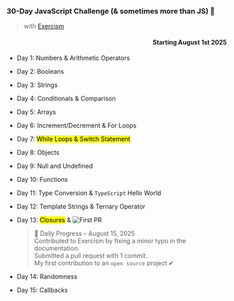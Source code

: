 <h3>30-Day JavaScript Challenge (& sometimes more than JS) 🚀</h3>

> with [Exercism]

<h4 align='right'>Starting August 1st 2025</h4>

- Day 1: Numbers & Arithmetic Operators
- Day 2: Booleans
- Day 3: Strings
- Day 4: Conditionals & Comparison
- Day 5: Arrays
- Day 6: Increment/Decrement & For Loops
- Day 7: <mark>While Loops & Switch Statement</mark>
- Day 8: Objects
- Day 9: Null and Undefined
- Day 10: Functions
- Day 11: Type Conversion & ```TypeScript``` Hello World
- Day 12: Template Strings & Ternary Operator
- Day 13: <mark>Closures</mark> & ![First PR](https://img.shields.io/badge/First--PR-submitted-blue) 

  > 🌱 Daily Progress – August 15, 2025 <br>
  > Contributed to Exercism by fixing a minor typo in the documentation. <br>
  > Submitted a pull request with 1 commit. <br>
  > My first contribution to an ```open source``` project ✔ <br>

- Day 14: Randomness
- Day 15: Callbacks

[Exercism]: https://exercism.org/tracks/
